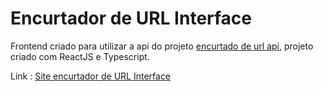 # Encurtador de URL Interface

Frontend criado para utilizar a api do projeto [encurtado de url api](https://github.com/fredcsouza/encurtador-url-api), projeto criado com ReactJS e Typescript.

Link : [Site encurtador de URL Interface](https://fredcsouza.github.io/encurtador-url-interface/)


